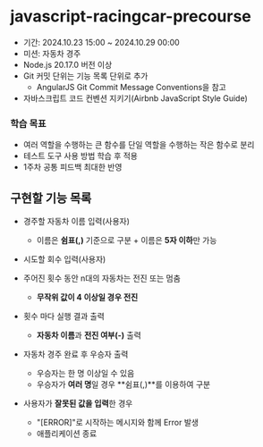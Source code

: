 # javascript-racingcar-precourse

- 기간: 2024.10.23 15:00 ~ 2024.10.29 00:00
- 미션: 자동차 경주
- Node.js 20.17.0 버전 이상
- Git 커밋 단위는 기능 목록 단위로 추가
  - AngularJS Git Commit Message Conventions을 참고
- 자바스크립트 코드 컨벤션 지키기(Airbnb JavaScript Style Guide)

### 학습 목표

- 여러 역할을 수행하는 큰 함수를 단일 역할을 수행하는 작은 함수로 분리
- 테스트 도구 사용 방법 학습 후 적용
- 1주차 공통 피드백 최대한 반영

## 구현할 기능 목록

- 경주할 자동차 이름 입력(사용자)
  -  이름은 **쉼표(,)** 기준으로 구분 + 이름은 **5자 이하**만 가능

- 시도할 회수 입력(사용자)

- 주어진 횟수 동안 n대의 자동차는 전진 또는 멈춤
  - **무작위 값이 4 이상일 경우 전진**

- 횟수 마다 실행 결과 출력
  - **자동차 이름**과 **전진 여부(-)** 출력

- 자동차 경주 완료 후 우승자 출력
  - 우승자는 한 명 이상일 수 있음
  - 우승자가 **여러 명**일 경우 **쉼표(,)**를 이용하여 구분

- 사용자가 **잘못된 값을 입력**한 경우
  - "[ERROR]"로 시작하는 메시지와 함께 Error 발생
  - 애플리케이션 종료